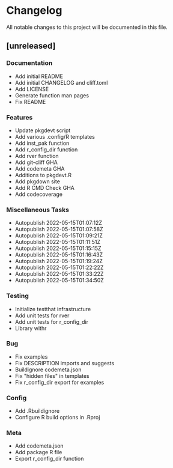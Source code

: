 # Changelog

All notable changes to this project will be documented in this file.

## [unreleased]

### Documentation

- Add initial README
- Add initial CHANGELOG and cliff.toml
- Add LICENSE
- Generate function man pages
- Fix README

### Features

- Update pkgdevt script
- Add various .config/R templates
- Add inst_pak function
- Add r_config_dir function
- Add rver function
- Add git-cliff GHA
- Add codemeta GHA
- Additions to pkgdevt.R
- Add pkgdown site
- Add R CMD Check GHA
- Add codecoverage

### Miscellaneous Tasks

- Autopublish 2022-05-15T01:07:12Z
- Autopublish 2022-05-15T01:07:58Z
- Autopublish 2022-05-15T01:09:21Z
- Autopublish 2022-05-15T01:11:51Z
- Autopublish 2022-05-15T01:15:15Z
- Autopublish 2022-05-15T01:16:43Z
- Autopublish 2022-05-15T01:19:24Z
- Autopublish 2022-05-15T01:22:22Z
- Autopublish 2022-05-15T01:33:22Z
- Autopublish 2022-05-15T01:34:50Z

### Testing

- Initialize testthat infrastructure
- Add unit tests for rver
- Add unit tests for r_config_dir
- Library withr

### Bug

- Fix examples
- Fix DESCRIPTION imports and suggests
- Buildignore codemeta.json
- Fix "hidden files" in templates
- Fix r_config_dir export for examples

### Config

- Add .Rbuildignore
- Configure R build options in .Rproj

### Meta

- Add codemeta.json
- Add package R file
- Export r_config_dir function

<!-- generated by git-cliff -->
